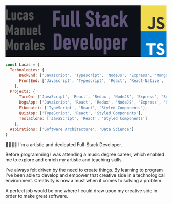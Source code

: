 <img align="center" src="https://raw.githubusercontent.com/molucax/molucax/master/headergit.png" alt="header" width="auto"/>

```js
const Lucas = {
  Technologies: {
      BackEnd: ['Javascript', 'Typescript', 'NodeJs', 'Express', 'Mongoose', 'Sequelize', 'MongoDB', 'SQL'],
      FrontEnd: ['Javascript', 'Typescript', 'React', 'React-Native', 'Redux', 'HTML', 'CSS']
    },
  Projects: {
      TurnOn: ['JavaScript', 'React', 'Redux', 'NodeJS', 'Express', 'Sequelize', 'SQL', 'SCRUM'],
      DogsApp: ['JavaScript', 'React', 'Redux', 'NodeJS', 'Express', 'Sequelize', 'SQL'],
      Fibonatri: ['TypeScript', 'React', 'Styled Components'],
      QuizApp: ['TypeScript', 'React', 'Styled Components'],
      TeslaClone: ['JavaScript', 'React', 'Styled Components']
    },
  Aspirations: ['Software Architecture', 'Data Science']
}
```
<div>
     <p>
     🧑🏻‍💻🎶
     I'm a artistic and dedicated Full-Stack Developer.
     </p>
    <p>Before programming I was attending a music degree career, which enabled me to explore and enrich my artistic and teaching skills.</p>
    <p>I've always felt driven by the need to create things. By learning to program I've been able to develop and empower that creative side in a technological  environment. Creativity is now a must when it comes to solving a problem.</p>
    <p>A perfect job would be one where I could draw upon my creative side in order to make great software.</p>
</div>
